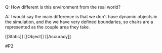 Q: How different is this environment from the real world?

A: I would say the main difference is that we don't have dynamic objects in the simulation, and the we have very defined boundaries, so chairs are a represented as the couple area they take.

[[Static]]
[[Object]]
[[Accuracy]]

#P2 